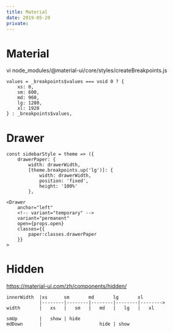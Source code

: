 ```yaml
---
title: Material
date: 2019-05-20
private:
---
```

# Material
vi node_modules/@material-ui/core/styles/createBreakpoints.js

    values = _breakpoints$values === void 0 ? {
        xs: 0,
        sm: 600,
        md: 960,
        lg: 1280,
        xl: 1920
    } : _breakpoints$values,



# Drawer
    const sidebarStyle = theme => ({
        drawerPaper: {
            width: drawerWidth,
            [theme.breakpoints.up('lg')]: {
                width: drawerWidth,
                position: 'fixed',
                height: '100%'
            },

    <Drawer
        anchor="left"
        <!-- variant="temporary" -->
        variant="permanent"
        open={props.open}
        classes={{
            paper:classes.drawerPaper
        }}
    >

# Hidden
https://material-ui.com/zh/components/hidden/

    innerWidth  |xs      sm       md       lg       xl
                |--------|--------|--------|--------|-------->
    width       |   xs   |   sm   |   md   |   lg   |   xl

    smUp        |   show | hide
    mdDown      |                     hide | show
